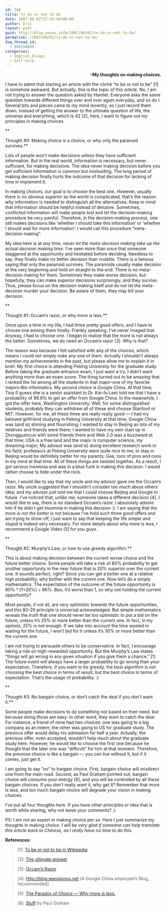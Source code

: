 ```yaml
---
id: 248
title: To do or not to do
date: 2007-08-02T15:18:50+00:00
author: Eric
layout: post
guid: http://blog.youxu.info/2007/08/02/to-do-or-not-to-do/
permalink: /2007/08/02/to-do-or-not-to-do/
dsq_thread_id:
  - 340156609
categories:
  - English_Essays
  - Self-help
---
```

<p align="right">
  <strong>&#8211;My thoughts on making choices.</strong>
</p>

I have to admit that starting an article with the cliché &#8220;to be or not to be&#8221; [1] is somehow awkward. But actually, this is the topic of this article. No, I am not trying to answer the question asked by Hamlet. Everyone asks the same question towards different things over and over again everyday, and so do I. Several bits and pieces came to my mind recently, so I just record them down. Instead of getting the answer to the ultimate question of life, the universe and everything, which is 42 [2], here, I want to figure out my principles in making choices.
  
**
  
Thought #0: Making choice is a choice, or why only the paranoid survives.** 

Lots of people won&#8217;t make decisions unless they have sufficient information. But in the real world, information is necessary, but never sufficient, for making decisions. The idea never making decision before you get sufficient information is common but misleading. The long period of making decision finally hurts the outcome of that decision for lacking of time in implement it.

In making choices, our goal is to choose the best one. However, usually there is no obvious superior as the world is complicated, that&#8217;s the reason why information is needed to distinguish all the alternatives. Keep in mind that information should be helpful instead of delusive. Sometimes, conflicted information will make people lost and let the decision-making procedure be very painful. Therefore, in the decision-making process, one still makes decisions like &#8216;whether I should take this information&#8217; or &#8216;whether I should wait for more information&#8217;. I would call this procedure &#8220;meta-decision making&#8221;.

My idea here is _at any time, never let the meta-decision making take up the actual decision making time._ I&#8217;ve seen more than once that someone staggered at the opportunity and hesitated before deciding. Needless to say, they finally make no better decision than roulette. There is a famous saying that only the paranoid survives. The paranoids usually make decision at the very beginning and hold on straight to the end. There is no meta-decision making for them. Sometimes they make worse decision, but hopefully, they can make superior decisions surprisingly, and they survive. Thus, please focus on the decision making itself and do not let the meta-decision murder your decision. Be aware of them, they may kill your decision.
  
**
  
Thought #1: Occam&#8217;s razor, or why more is less.**

Once upon a time in my life, I had three pretty good offers, and I have to choose one among them finally. Frankly speaking, I&#8217;ve never imaged that. Anyway, I had to choose one. I began to realize that the more is not always the better. Sometimes, we do need an Occam&#8217;s razor [3]. Why is that?

The reason was because I felt satisfied with any of the choices, which means I could not simply nuke any one of them. Actually I shouldn&#8217;t always mention my achievements in the past, but please allow me to explain it in brief. My first choice is attending Peking University for the graduate study. Before taking the graduate entrance exam, I just want a try. I didn&#8217;t want anything more than an exam score. The thing turned out to be amazing that I ranked the 1st among all the students in that major&#8211;one of my favorite majors&#8211;Bio informatics. My second choice is Google China. At that time, Tina (I guess she is a senior assistant to Dr. Kai-fu Lee) told me that I have a probability of 99.9% to get an offer from Google China. In the meanwhile, I got the offer here, Washington University. Well, for some distinguished students, probably they can withdraw all of these and choose Stanford or MIT. However, for me, all these three are really really good &#8212; I had my beloved girlfriend studying in Peking University at that time; Google China was (and is) shining and flourishing; I wanted to stay in Beijing as lots of my relatives and friends were there; I wanted to have my own start up in Zhongguancun with some friends there and Web 2.0 was a buzzword at that time; USA is a free land and the major is computer science, my dreaming major; My advisor was (and is) doing excellent research work in his field; professors at Peking University were quite nice to me; to stay in Beijing would be definitely better for my parents; Gee, tons of pros and cons in my mind at that time. All of these things are twisted together. As a result, I got serious insomnia and was in a blue funk in making this decision. I would rather choose to hide under the rock.

Then, I would like to say that my uncle and my advisor gave me the Occam&#8217;s razor. My uncle suggested that I shouldn&#8217;t consider too much about others&#8217; idea; and my advisor just told me that I could choose Beijing and Google in future. I&#8217;ve noticed that, unlike me, someone takes a different decision [4]. I would like to say, there is no standard Occam&#8217;s razor. I absolutely admire him if he didn&#8217;t get insomnia in making this decision :). I am saying that _the more is not the better_ is not because I&#8217;ve hold such three good offers and am trying to show off, I just want to say that keeping the life simple and stupid is indeed very necessary. For more details about why more is less, I recommend a Google Video [5] for you guys.
  
**
  
Thought #2: Murphy&#8217;s Law, or how to use greedy algorithm.**

This is about making decision between the current worse choice and the future better choice. Some people will take a risk of 80% probability to get another opportunity in the near future that is 20% superior over the current one. It sounds perfect, right? Since you can get a better one at a relative high probability, why bother with the current one. Now let&#8217;s do a simply mathematics. The expectation of the outcome of the future opportunity is 80% * (1+20%) = 96%. Boo, it&#8217;s worst than 1, so why not holding the current opportunity?

Most people, if not all, are very optimistic towards the future opportunities, and this 80-20 principle is universal acknowledged. But simple mathematics reveals the truth that one should never be too optimistic to put a bid on the future, unless it&#8217;s 25% or more better than the current one. In fact, in my opinion, 25% is not enough. If we take into account the time wasted in waiting for the future, I won&#8217;t bid for it unless it&#8217;s 30% or more better than the current one.

I am not trying to persuade others to be conservative. In fact, I encourage taking a risk on high-rewarded opportunity. But the Murphy&#8217;s Law states &#8220;things will go wrong in any given situation if you give them a chance.&#8221; [1] The future event will always have a larger probability to go wrong than your expectation. Therefore, if you want to be greedy, the best algorithm is not choosing the best choice in terms of result, but the best choice in terms of expectation. That&#8217;s the usage of probability. :)
  
**
  
Thought #3: No bargain choice, or don&#8217;t catch the deal if you don&#8217;t want it.**

Some people make decisions to do something not based on their need, but because doing those are easy. In other word, they want to catch the deal. For instance, a friend of mine had two choices: one was going to a big company as an intern; the other was going to US for graduate study. The previous offer would delay his admission for half a year. Actually, the previous offer, even accepted, wouldn&#8217;t help much about the graduate study here. However, he would like to choose the first one because he thought that the later one was &#8220;difficult&#8221; for him at that moment. Therefore, the previous choice is like a bargain &#8212; you can live without it, but if it comes, just get it.

I am going to say &#8220;no&#8221; to bargain choice. First, bargain choice will misdirect one from the main road. Second, as Paul Graham pointed out, bargain choice will consume your energy [6], and you will be controlled by all these bargain choices. If you don&#8217;t really want it, why get it? Remember that more is less, and too much bargain choice will degrade your vision in making choices.

I&#8217;ve put all four thoughts here. If you have other principles or idea that is worth while sharing, why not leave your comments? ;)

PS: I am not an expert in making choice per se. Here I just summarize my thoughts in making choice. _I will be very glad if someone can help translate this article back to Chinese, as I really have no time to do this._ 

**References:**

> [1]: <a href="http://en.wikipedia.org/wiki/To_be,_or_not_to_be" target="_blank">To be or not to be in Wikipedia</a>
  
> [2]: [The ultimate answer](http://en.wikipedia.org/wiki/The_Answer_to_Life,_the_Universe,_and_Everything)
  
> [3]: [Occam&#8217;s Razor](http://en.wikipedia.org/wiki/Occam's_Razor)
  
> [4]: <http://blog.wangjunyu.net> [A Google China employee&#8217;s Blog, recommended]
  
> [5]: [The Paradox of Choice &#8212; Why more is less.](http://video.google.com/videoplay?docid=6127548813950043200)
  
> [6]: [Stuff](http://www.paulgraham.com/stuff.html) by Paul Graham
